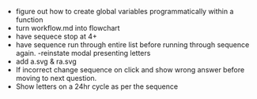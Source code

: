 - figure out how to create global variables programmatically within a function
- turn workflow.md into flowchart
- have sequece stop at 4+
- have sequence run through entire list before running through sequence again.
-reinstate modal presenting letters
- add a.svg & ra.svg
- If incorrect change sequence on click and show wrong answer before moving to next question.
- Show letters on a 24hr cycle as per the sequence